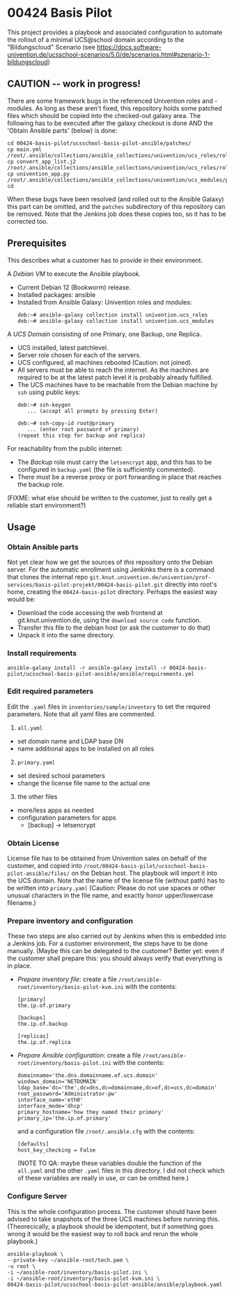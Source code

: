 # 00424 Basis Pilot

This project provides a playbook and associated configuration to automate the rollout of a minimal
UCS@school domain according to the "Bildungscloud" Scenario 
(see https://docs.software-univention.de/ucsschool-scenarios/5.0/de/scenarios.html#szenario-1-bildungscloud)

## CAUTION -- work in progress!

There are some framework bugs in the referenced Univention roles and -modules. As long as these aren't fixed,
this repository holds some patched files which should be copied into the checked-out galaxy area. The following
has to be executed after the galaxy checkout is done AND the 'Obtain Ansible parts' (below) is done:
```
cd 00424-basis-pilot/ucsschool-basis-pilot-ansible/patches/
cp main.yml /root/.ansible/collections/ansible_collections/univention/ucs_roles/roles/get_installed_apps/tasks/
cp convert_app_list.j2 /root/.ansible/collections/ansible_collections/univention/ucs_roles/roles/get_installed_apps/templates/
cp univention_app.py /root/.ansible/collections/ansible_collections/univention/ucs_modules/plugins/modules/
cd
```
When these bugs have been resolved (and rolled out to the Ansible Galaxy) this part can be omitted, and the `patches` subdirectory
of this repository can be removed. Note that the Jenkins job does these copies too, so it has to be corrected too.

## Prerequisites

This describes what a customer has to provide in their environment.

A *Debian VM* to execute the Ansible playbook.

* Current Debian 12 (Bookworm) release.
* Installed packages: ansible
* Installed from Ansible Galaxy: Univention roles and modules:
  ```
  deb:~# ansible-galaxy collection install univention.ucs_roles
  deb:~# ansible-galaxy collection install univention.ucs_modules
  ```

A *UCS Domain* consisting of one Primary, one Backup, one Replica.

* UCS installed, latest patchlevel.
* Server role chosen for each of the servers.
* UCS configured, all machines rebooted (Caution: not joined).
* All servers must be able to reach the internet. As the machines are required to be at the
  latest patch level it is probably already fulfilled.
* The UCS machines have to be reachable from the Debian machine by `ssh` using public keys:
  ```
  deb:~# ssh-keygen
     ... (accept all prompts by pressing Enter)

  deb:~# ssh-copy-id root@primary
     ... (enter root password of primary)
  (repeat this step for backup and replica)
  ```

For reachability from the public internet:

* The *Backup* role must carry the `letsencrypt` app, and this has to be configured in
  `backup.yaml` (the file is sufficiently commented).
* There must be a reverse proxy or port forwarding in place that reaches the backup role.

(FIXME: what else should be written to the customer, just to really get a reliable start environment?)

## Usage

### Obtain Ansible parts

Not yet clear how we get the sources of *this* repository onto the Debian server. For the automatic
enrollment using Jenkinks there is a command that clones the internal repo
`git.knut.univention.de/univention/prof-services/basis-pilot-projekt/00424-basis-pilot.git` directly
into root's home, creating the `00424-basis-pilot` directory. Perhaps the easiest way would be:

* Download the code accessing the web frontend at git.knut.univention.de, using the `download source code`
  function.
* Transfer this file to the debian host (or ask the customer to do that)
* Unpack it into the same directory.

### Install requirements

`ansible-galaxy install -r ansible-galaxy install -r 00424-basis-pilot/ucsschool-basis-pilot-ansible/ansible/requirements.yml`

### Edit required parameters

Edit the `.yaml` files in `inventories/sample/inventory` to set the required parameters.
Note that all yaml files are commented.

1. `all.yaml`

* set domain name and LDAP base DN
* name additional apps to be installed on all roles

2. `primary.yaml`

* set desired school parameters
* change the license file name to the actual one

3. the other files

* more/less apps as needed
* configuration parameters for apps
  * [backup] -> letsencrypt

### Obtain License

License file has to be obtained from Univention sales on behalf of the customer, and copied into
`/root/00424-basis-pilot/ucsschool-basis-pilot-ansible/files/`
on the Debian host. The playbook will import it into the UCS domain. Note that the name of the
license file (without path) has to be written into `primary.yaml` (Caution: Please do not use
spaces or other unusual characters in the file name, and exactly honor upper/lowercase filename.)

### Prepare inventory and configuration

These two steps are also carried out by Jenkins when this is embedded into a Jenkins job. For a
customer environment, the steps have to be done manually. (Maybe this can be delegated to the
customer? Better yet: even if the customer shall prepare this: you should always verify that
everything is in place.

* *Prepare inventory file*: create a file `/root/ansible-root/inventory/basis-pilot-kvm.ini` with
  the contents:
  ```
  [primary]
  the.ip.of.primary

  [backups]
  the.ip.of.backup

  [replicas]
  the.ip.of.replica
  ```
* *Prepare Ansible configuration*: create a file `/root/ansible-root/inventory/basis-pilot.ini` with
  the contents:
  ```
  domainname='the.dns.domainname.of.ucs.domain'
  windows_domain='NETDOMAIN'
  ldap_base='dc='the',dc=dns,dc=domainname,dc=of,dc=ucs,dc=domain'
  root_password='Administrator-pw'
  interface_name='eth0'
  interface_mode='dhcp'
  primary_hostname='how they named their primary'
  primary_ip='the.ip.of.primary'
  ```
  and a configuration file `/root/.ansible.cfg` with the contents:
  ```
  [defaults]
  host_key_checking = False
  ```
  (NOTE TO QA: maybe these variables double the function of the `all.yaml` and the other
  `.yaml` files in this directory. I did not check which of these variables are really
  in use, or can be omitted here.)

### Configure Server

This is the whole configuration process. The customer should have been advised to take snapshots
of the three UCS machines before running this. (Theorecically, a playbook should be idempotent,
but if something goes wrong it would be the easiest way to roll back and rerun the whole playbook.)

```
ansible-playbook \
--private-key ~/ansible-root/tech.pem \
-u root \
-i ~/ansible-root/inventory/basis-pilot.ini \
-i ~/ansible-root/inventory/basis-pilot-kvm.ini \
00424-basis-pilot/ucsschool-basis-pilot-ansible/ansible/playbook.yaml
```
